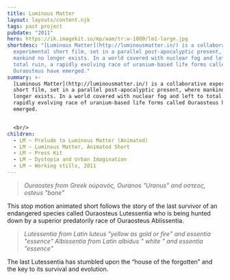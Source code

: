 ```yaml
---
title: Luminous Matter
layout: layouts/content.njk
tags: past project
pubdate: "2011"
hero: https://ik.imagekit.io/mp/aam/tr:w-1000/lm1-large.jpg
shortdesc: "[Luminous Matter](http://luminousmatter.in/) is a collaborative
  experimental short film, set in a parallel post-apocalyptic present, where
  mankind no longer exists. In a world covered with nuclear fog and left to
  total ruin, a rapidly evolving race of uranium-based life forms called
  Ouraosteus have emerged."
summary: >-
  [Luminous Matter](http://luminousmatter.in/) is a collaborative experimental
  short film, set in a parallel post-apocalyptic present, where mankind no
  longer exists. In a world covered with nuclear fog and left to total ruin, a
  rapidly evolving race of uranium-based life forms called Ouraosteus have
  emerged.


  <br/>
children:
  - LM ~ Prelude to Luminous Matter (Animated)
  - LM ~ Luminous Matter, Animated Short
  - LM ~ Press Kit
  - LM ~ Dystopia and Urban Imagination
  - LM ~ Working stills, 2011
---
```

> *Ouraostes from Greek oὐρανός, Ouranos "Uranus" and οστεος, osteus "bone"*

This stop motion animated short follows the story of the last survivor of an endangered species called Ouraosteus Lutessentia who is being hunted down by a superior predatorily race of Ouraosteus Ablissentia.

> *Lutessentia from Latin luteus "yellow as gold or fire" and essentia "essence" Albissentia from Latin albidus " white " and essentia "essence"*

The last Lutessentia has stumbled upon the “house of the forgotten” and the key to its survival and evolution.